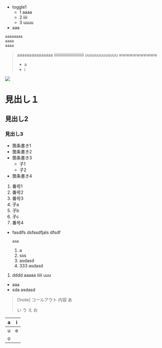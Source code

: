 - toggle1
  - 1
    aaaa
  - 2
    iiii
  - 3
    uuuu
- aaa

```rust
aaaaaaaa
aaaa
aaaa
```

> aaaaaaaaaaaaaaa
> iiiiiiiiiiiiiiiiiiiiiiiiiiiii
> uuuuuuuuuuuuu
> wwwwwwwwwww
> - a
> - i



![](https://www.youtube.com/watch?v=M-Eyhjkepy0)



# 見出し１
## 見出し2
### 見出し3

- 箇条書き1
- 箇条書き2
- 箇条書き3
  - 子1
  - 子2
- 箇条書き4

1. 番号1
2. 番号2
3. 番号3
  1. 子a
  2. 子b
  3. 子c
4. 番号4


- fasdlfs
  dsfasdfjals
  dfsdf
  ```rust
  aaa
  ```
  1. a
  2. sss
    1. asdasd
  3. 333
    asdasd

1. dddd
  aaaaa
  iiiii
  uuu
  - aaa
  - sda
  asdasd

> [!note] コールアウト
>内容
>あ
>
>い
>う
>え
>お



| a | i |
| --- | --- |
| u | e |
| o |  |

